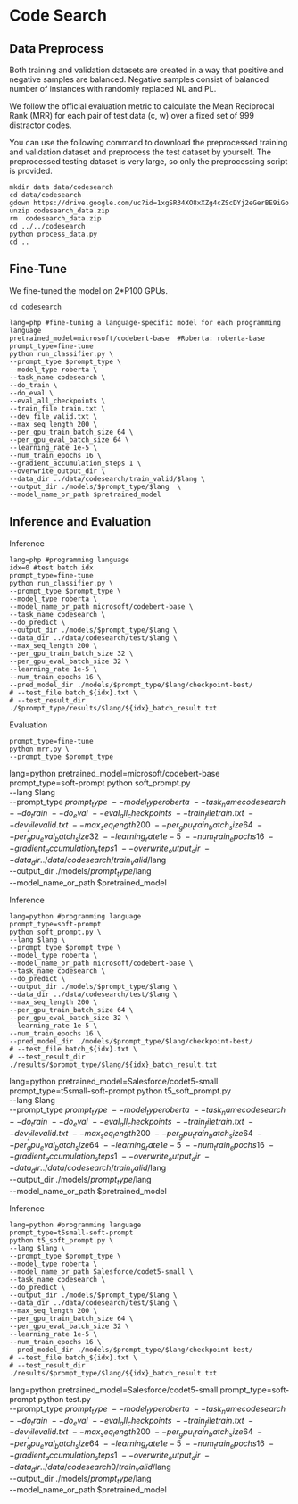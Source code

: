 # Code Search

## Data Preprocess

Both training and validation datasets are created in a way that positive and negative samples are balanced. Negative samples consist of balanced number of instances with randomly replaced NL and PL.

We follow the official evaluation metric to calculate the Mean Reciprocal Rank (MRR) for each pair of test data (c, w) over a fixed set of 999 distractor codes.

You can use the following command to download the preprocessed training and validation dataset and preprocess the test dataset by yourself. The preprocessed testing dataset is very large, so only the preprocessing script is provided.

```shell
mkdir data data/codesearch
cd data/codesearch
gdown https://drive.google.com/uc?id=1xgSR34XO8xXZg4cZScDYj2eGerBE9iGo  
unzip codesearch_data.zip
rm  codesearch_data.zip
cd ../../codesearch
python process_data.py
cd ..
```

## Fine-Tune
We fine-tuned the model on 2*P100 GPUs. 
```shell
cd codesearch

lang=php #fine-tuning a language-specific model for each programming language 
pretrained_model=microsoft/codebert-base  #Roberta: roberta-base
prompt_type=fine-tune
python run_classifier.py \
--prompt_type $prompt_type \
--model_type roberta \
--task_name codesearch \
--do_train \
--do_eval \
--eval_all_checkpoints \
--train_file train.txt \
--dev_file valid.txt \
--max_seq_length 200 \
--per_gpu_train_batch_size 64 \
--per_gpu_eval_batch_size 64 \
--learning_rate 1e-5 \
--num_train_epochs 16 \
--gradient_accumulation_steps 1 \
--overwrite_output_dir \
--data_dir ../data/codesearch/train_valid/$lang \
--output_dir ./models/$prompt_type/$lang  \
--model_name_or_path $pretrained_model
```
## Inference and Evaluation

Inference
```shell
lang=php #programming language
idx=0 #test batch idx
prompt_type=fine-tune
python run_classifier.py \
--prompt_type $prompt_type \
--model_type roberta \
--model_name_or_path microsoft/codebert-base \
--task_name codesearch \
--do_predict \
--output_dir ./models/$prompt_type/$lang \
--data_dir ../data/codesearch/test/$lang \
--max_seq_length 200 \
--per_gpu_train_batch_size 32 \
--per_gpu_eval_batch_size 32 \
--learning_rate 1e-5 \
--num_train_epochs 16 \
--pred_model_dir ./models/$prompt_type/$lang/checkpoint-best/
# --test_file batch_${idx}.txt \
# --test_result_dir ./$prompt_type/results/$lang/${idx}_batch_result.txt
```

Evaluation
```shell
prompt_type=fine-tune
python mrr.py \
--prompt_type $prompt_type
```


<!-- ################################Soft Prompt#################################### -->

lang=python
pretrained_model=microsoft/codebert-base
prompt_type=soft-prompt
python soft_prompt.py \
--lang $lang \
--prompt_type $prompt_type \
--model_type roberta \
--task_name codesearch \
--do_train \
--do_eval \
--eval_all_checkpoints \
--train_file train.txt \
--dev_file valid.txt \
--max_seq_length 200 \
--per_gpu_train_batch_size 64 \
--per_gpu_eval_batch_size 32 \
--learning_rate 1e-5 \
--num_train_epochs 16 \
--gradient_accumulation_steps 1 \
--overwrite_output_dir \
--data_dir ../data/codesearch/train_valid/$lang \
--output_dir ./models/$prompt_type/$lang  \
--model_name_or_path $pretrained_model


Inference
```shell
lang=python #programming language
prompt_type=soft-prompt
python soft_prompt.py \
--lang $lang \
--prompt_type $prompt_type \
--model_type roberta \
--model_name_or_path microsoft/codebert-base \
--task_name codesearch \
--do_predict \
--output_dir ./models/$prompt_type/$lang \
--data_dir ../data/codesearch/test/$lang \
--max_seq_length 200 \
--per_gpu_train_batch_size 64 \
--per_gpu_eval_batch_size 32 \
--learning_rate 1e-5 \
--num_train_epochs 16 \
--pred_model_dir ./models/$prompt_type/$lang/checkpoint-best/
# --test_file batch_${idx}.txt \
# --test_result_dir ./results/$prompt_type/$lang/${idx}_batch_result.txt
```

<!-- ################################CodeT5 Soft Prompt#################################### -->

lang=python
pretrained_model=Salesforce/codet5-small
prompt_type=t5small-soft-prompt
python t5_soft_prompt.py \
--lang $lang \
--prompt_type $prompt_type \
--model_type roberta \
--task_name codesearch \
--do_train \
--do_eval \
--eval_all_checkpoints \
--train_file train.txt \
--dev_file valid.txt \
--max_seq_length 200 \
--per_gpu_train_batch_size 64 \
--per_gpu_eval_batch_size 64 \
--learning_rate 1e-5 \
--num_train_epochs 16 \
--gradient_accumulation_steps 1 \
--overwrite_output_dir \
--data_dir ../data/codesearch/train_valid/$lang \
--output_dir ./models/$prompt_type/$lang  \
--model_name_or_path $pretrained_model


Inference
```shell
lang=python #programming language
prompt_type=t5small-soft-prompt
python t5_soft_prompt.py \
--lang $lang \
--prompt_type $prompt_type \
--model_type roberta \
--model_name_or_path Salesforce/codet5-small \
--task_name codesearch \
--do_predict \
--output_dir ./models/$prompt_type/$lang \
--data_dir ../data/codesearch/test/$lang \
--max_seq_length 200 \
--per_gpu_train_batch_size 64 \
--per_gpu_eval_batch_size 32 \
--learning_rate 1e-5 \
--num_train_epochs 16 \
--pred_model_dir ./models/$prompt_type/$lang/checkpoint-best/
# --test_file batch_${idx}.txt \
# --test_result_dir ./results/$prompt_type/$lang/${idx}_batch_result.txt
```


<!-- ################################ TEST #################################### -->
lang=python
pretrained_model=Salesforce/codet5-small
prompt_type=soft-prompt
python test.py \
--prompt_type $prompt_type \
--model_type roberta \
--task_name codesearch \
--do_train \
--do_eval \
--eval_all_checkpoints \
--train_file train.txt \
--dev_file valid.txt \
--max_seq_length 200 \
--per_gpu_train_batch_size 64 \
--per_gpu_eval_batch_size 64 \
--learning_rate 1e-5 \
--num_train_epochs 16 \
--gradient_accumulation_steps 1 \
--overwrite_output_dir \
--data_dir ../data/codesearch0/train_valid/$lang \
--output_dir ./models/$prompt_type/$lang  \
--model_name_or_path $pretrained_model
